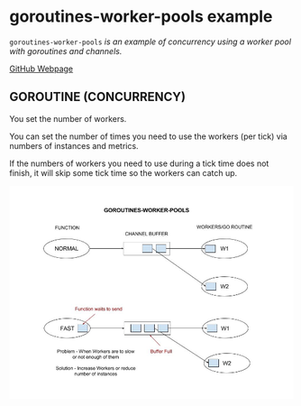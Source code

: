 # goroutines-worker-pools example

`goroutines-worker-pools`  _is an example of concurrency using a
worker pool with goroutines and channels._

[GitHub Webpage](https://jeffdecola.github.io/my-go-examples/)

## GOROUTINE (CONCURRENCY)

You set the number of workers.

You can set the number of times you need to use the workers (per tick) via numbers of
instances and metrics.

If the numbers of workers you need to use during a tick time does not finish,
it will skip some tick time so the workers can catch up.

![IMAGE - goroutines-worker-pools - IMAGE](pics/my-go-examples-goroutines-worker-pools.jpg)
